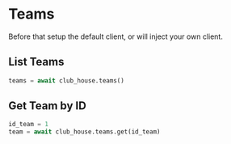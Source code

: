 # Teams

Before that setup the default client, or will inject your own client.

## List Teams

```python
teams = await club_house.teams()
```

## Get Team by ID

```python
id_team = 1
team = await club_house.teams.get(id_team)
```

